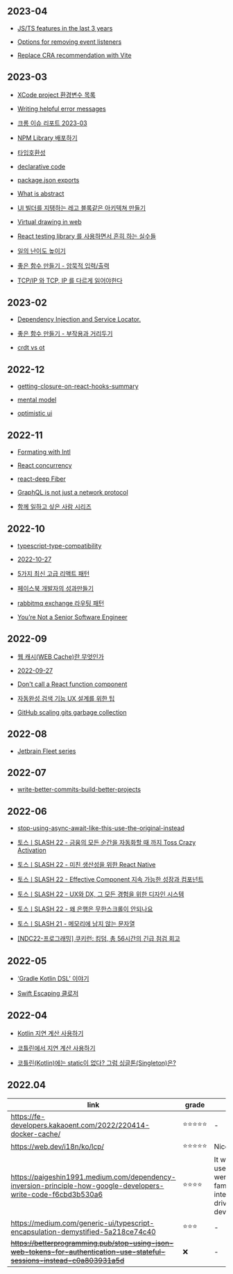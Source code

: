 ## 2023-04
- [JS/TS features in the last 3 years](https://velog.io/@surim014/All-JavaScript-and-TypeScript-Features-of-the-last-3-years)

- [Options for removing event listeners](https://www.macarthur.me/posts/options-for-removing-event-listeners)

- [Replace CRA recommendation with Vite](https://junghan92.medium.com/%EB%B2%88%EC%97%AD-create-react-app-%EA%B6%8C%EC%9E%A5%EC%9D%84-vite%EB%A1%9C-%EB%8C%80%EC%B2%B4-pr-%EB%8C%80%ED%95%9C-dan-abramov%EC%9D%98-%EB%8B%B5%EB%B3%80-3050b5678ac8)

## 2023-03
- [XCode project 환경변수 목록](https://goodyoda.tistory.com/390)

- [Writing helpful error messages](https://hyeon9mak.github.io/writing-helpful-error-messages/)

- [크롬 이슈 리포트 2023-03](https://ui.toast.com/posts/ko_chrome_report_202303)

- [NPM Library 배포하기](https://junghyeonsu.com/posts/deploy-simple-util-npm-library/)

- [타입호환성](https://toss.tech/article/typescript-type-compatibility)

- [declarative code](https://toss.tech/article/frontend-declarative-code)

- [package.json exports](https://toss.tech/article/commonjs-esm-exports-field)

- [What is abstract](https://evan-moon.github.io/2023/01/15/what-is-abstract/)

- [UI 빌더를 지탱하는 레고 블록같은 아키텍쳐 만들기](https://www.youtube.com/watch?v=zncmO90s0sk)

- [Virtual drawing in web](https://ridicorp.com/story/ridi-markdown-improvements/#02_fast_drawing)

- [React testing library 를 사용하면서 흔히 하는 실수들](https://kentcdodds.com/blog/common-mistakes-with-react-testing-library)

- [일의 난이도 높이기](https://jojoldu.tistory.com/701)

- [좋은 함수 만들기 - 암묵적 입력/출력](https://jojoldu.tistory.com/703)

- [TCP/IP 와 TCP, IP 를 다르게 읽어야한다](https://velog.io/@ksi05503/tcp-ip)

## 2023-02
- [Dependency Injection and Service Locator.](https://tv.naver.com/v/29723803)

- [좋은 함수 만들기 - 부작용과 거리두기](https://jojoldu.tistory.com/697)

- [crdt vs ot](https://channel.io/ko/blog/crdt_vs_ot)

## 2022-12
- [getting-closure-on-react-hooks-summary](https://www.rinae.dev/posts/getting-closure-on-react-hooks-summary#%ED%81%B4%EB%A1%9C%EC%A0%80-%ED%99%9C%EC%9A%A9)

- [mental model](https://design-tra.tistory.com/entry/UX%EB%B0%A9%EB%B2%95%EB%A1%A0%EC%8A%A4%ED%84%B0%EB%94%94-%EC%82%AC%EC%9A%A9%EC%9E%90-%EB%A9%98%ED%83%88%EB%AA%A8%EB%8D%B8)

- [optimistic ui](https://story.pxd.co.kr/1193)

## 2022-11
- [Formating with Intl](https://www.youtube.com/watch?v=4YnKQrPMTNU)

- [React concurrency](https://deview.kr/data/deview/session/attach/1_Inside%20React%20(%E1%84%83%E1%85%A9%E1%86%BC%E1%84%89%E1%85%B5%E1%84%89%E1%85%A5%E1%86%BC%E1%84%8B%E1%85%B3%E1%86%AF%20%E1%84%80%E1%85%AE%E1%84%92%E1%85%A7%E1%86%AB%E1%84%92%E1%85%A1%E1%84%82%E1%85%B3%E1%86%AB%20%E1%84%80%E1%85%B5%E1%84%89%E1%85%AE%E1%86%AF).pdf)

- [react-deep Fiber](https://blog.mathpresso.com/react-deep-dive-fiber-88860f6edbd0)

- [GraphQL is not just a network protocol](https://blog.cometkim.kr/posts/graphql-is-not-just-a-network-protocol/)

- [함께 일하고 싶은 사람 시리즈](https://velog.io/@city7310/%ED%95%A8%EA%BB%98-%EC%9D%BC%ED%95%98%EA%B3%A0-%EC%8B%B6%EC%9D%80-%EC%82%AC%EB%9E%8C-1.-%EC%97%85%EB%AC%B4-%EC%8A%B5%EA%B4%80-w1mfhsf2)

## 2022-10
- [typescript-type-compatibility](https://toss.tech/article/typescript-type-compatibility)

- [2022-10-27](https://develogs.tistory.com/19?category=589493)

- [5가지 최신 고급 리액트 패턴](https://wishket.tistory.com/12)

- [페이스북 개발자의 성과만들기](https://blog.shiren.dev/2022-03-07/)

- [rabbitmq exchange 라우팅 패턴](https://devahea.github.io/2019/04/30/rabbitmq-exchange-%EB%9D%BC%EC%9A%B0%ED%8C%85-%ED%8C%A8%ED%84%B4/)

- [You’re Not a Senior Software Engineer](https://medium.com/vanguards-of-code/youre-not-a-senior-software-engineer-9056ef9ffb96)

## 2022-09
- [웹 캐시(WEB Cache)란 무엇인가](https://hahahoho5915.tistory.com/33)

- [2022-09-27](https://medium.com/missive-app/45-faster-react-functional-components-now-3509a668e69f)

- [Don't call a React function component](https://kentcdodds.com/blog/dont-call-a-react-function-component)

- [자동완성 검색 기능 UX 설계를 위한 팁](https://yozm.wishket.com/magazine/detail/589/)

- [GitHub scaling gits garbage collection](https://github.blog/2022-09-13-scaling-gits-garbage-collection/)

## 2022-08
- [Jetbrain Fleet series](https://blog.jetbrains.com/ko/fleet/2022/01/fleet-below-deck-part-i-architecture-overview/)

## 2022-07
- [write-better-commits-build-better-projects](https://github.blog/2022-06-30-write-better-commits-build-better-projects/)

## 2022-06
- [stop-using-async-await-like-this-use-the-original-instead](https://blog.bitsrc.io/stop-using-async-await-like-this-use-the-original-instead-172b5df17589)

- [토스ㅣSLASH 22 - 금융의 모든 순간을 자동화할 때 까지 Toss Crazy Activation](https://www.youtube.com/watch?v=ScZT51pZ5MQ&list=PL1DJtS1Hv1PiGXmgruP1_gM2TSvQiOsFL&index=15)

- [토스ㅣSLASH 22 - 미친 생산성을 위한 React Native](https://www.youtube.com/watch?v=b_6CjuvVg8o&list=PL1DJtS1Hv1PiGXmgruP1_gM2TSvQiOsFL&index=22)

- [토스ㅣSLASH 22 - Effective Component 지속 가능한 성장과 컴포넌트](https://www.youtube.com/watch?v=fR8tsJ2r7Eg&list=PL1DJtS1Hv1PiGXmgruP1_gM2TSvQiOsFL&index=19)

- [토스ㅣSLASH 22 - UX와 DX, 그 모든 경험을 위한 디자인 시스템](https://www.youtube.com/watch?v=5WBlhIl8KkY&list=PL1DJtS1Hv1PiGXmgruP1_gM2TSvQiOsFL&index=17)

- [토스ㅣSLASH 22 - 왜 은행은 무한스크롤이 안되나요](https://www.youtube.com/watch?v=v9rcKpUZw4o)

- [토스ㅣSLASH 21 - 메모리에 남지 않는 문자열](https://www.youtube.com/watch?v=awpdM665y-k)

- [[NDC22-프로그래밍] 쿠키런: 킹덤, 총 56시간의 긴급 점검 회고](https://youtu.be/AZbCZ2KOcwU)

## 2022-05
- [‘Gradle Kotlin DSL’ 이야기](https://techblog.woowahan.com/2625/)

- [Swift Escaping 클로저](https://jusung.github.io/Escaping-Closure/)

## 2022-04
- [Kotlin 지연 계산 사용하기](https://zion830.tistory.com/132)

- [코틀린에서 지연 계산 사용하기](https://blog.yena.io/studynote/2020/05/27/Android-Kotlin-Init.html)

- [코틀린(Kotlin)에는 static이 없다? 그럼 싱글톤(Singleton)은?](https://readystory.tistory.com/84)



## 2022.04
| link | grade | etc |
| ---- | ----- | --- |
|https://fe-developers.kakaoent.com/2022/220414-docker-cache/|⭐️⭐️⭐️⭐️⭐️| - |
|https://web.dev/i18n/ko/lcp/|⭐️⭐️⭐️⭐️⭐️| Nice! |
|https://paigeshin1991.medium.com/dependency-inversion-principle-how-google-developers-write-code-f6cbd3b530a6|⭐️⭐️⭐️⭐️|It would be useful if you were not familiar with interface-driven development|
|https://medium.com/generic-ui/typescript-encapsulation-demystified-5a218ce74c40|⭐️⭐️⭐️| - |
|~~https://betterprogramming.pub/stop-using-json-web-tokens-for-authentication-use-stateful-sessions-instead-c0a803931a5d~~|❌| - |
